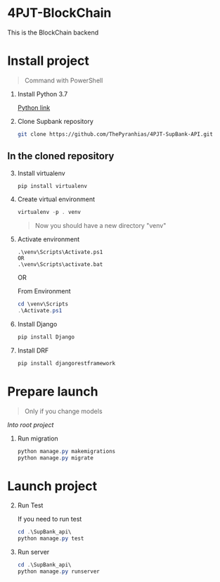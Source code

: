 # 4PJT-BlockChain
This is the BlockChain backend

# Install project
> Command with PowerShell
1. Install Python 3.7
    
    [Python link](https://www.python.org/downloads/)

2. Clone Supbank repository

    ```Bash
    git clone https://github.com/ThePyranhias/4PJT-SupBank-API.git
    ```

## In the cloned repository 
3. Install virtualenv
    
    ```PowerShell
    pip install virtualenv
    ```

3. Create virtual environment

    ```PowerShell
    virtualenv -p . venv
    ```
    >Now you should have a new directory "venv"

3. Activate environment

    ```
    .\venv\Scripts\Activate.ps1
    OR
    .\venv\Scripts\activate.bat
    ```

    OR
    
    From Environment 
    ```PowerShell
    cd \venv\Scripts
    .\Activate.ps1
    ```

4. Install Django
    
    ```PowerShell
    pip install Django
    ```

4. Install DRF

    ```PowerShell
    pip install djangorestframework
    ```

# Prepare launch
> Only if you change models

*Into root project*
1. Run migration

    ```PowerShell
    python manage.py makemigrations
    python manage.py migrate
    ```

# Launch project

2. Run Test

    If you need to run test    
    ```PowerShell
    cd .\SupBank_api\
    python manage.py test
    ```

2. Run server

    ```PowerShell
    cd .\SupBank_api\
    python manage.py runserver
    ```
